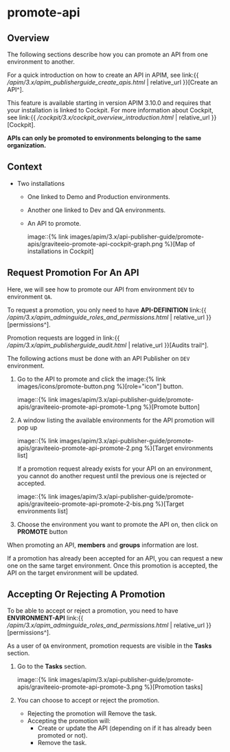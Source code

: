 # promote-api

## Overview

The following sections describe how you can promote an API from one environment to another.

For a quick introduction on how to create an API in APIM, see link:\{{ _/apim/3.x/apim\_publisherguide\_create\_apis.html_ | relative\_url \}}\[Create an API^].

This feature is available starting in version APIM 3.10.0 and requires that your installation is linked to Cockpit. For more information about Cockpit, see link:\{{ _/cockpit/3.x/cockpit\_overview\_introduction.html_ | relative\_url \}}\[Cockpit].

**APIs can only be promoted to environments belonging to the same organization.**

## Context

* Two installations
  * One linked to Demo and Production environments.
  * Another one linked to Dev and QA environments.
  *   An API to promote.

      image::\{% link images/apim/3.x/api-publisher-guide/promote-apis/graviteeio-promote-api-cockpit-graph.png %\}\[Map of installations in Cockpit]

## Request Promotion For An API

Here, we will see how to promote our API from environment `DEV` to environment `QA`.

To request a promotion, you only need to have **API-DEFINITION** link:\{{ _/apim/3.x/apim\_adminguide\_roles\_and\_permissions.html_ | relative\_url \}}\[permissions^].

Promotion requests are logged in link:\{{ _/apim/3.x/apim\_publisherguide\_audit.html_ | relative\_url \}}\[Audits trail^].

The following actions must be done with an API Publisher on `DEV` environment.

1.  Go to the API to promote and click the image:\{% link images/icons/promote-button.png %\}\[role="icon"] button.

    image::\{% link images/apim/3.x/api-publisher-guide/promote-apis/graviteeio-promote-api-promote-1.png %\}\[Promote button]
2.  A window listing the available environments for the API promotion will pop up

    image::\{% link images/apim/3.x/api-publisher-guide/promote-apis/graviteeio-promote-api-promote-2.png %\}\[Target environments list]

    If a promotion request already exists for your API on an environment, you cannot do another request until the previous one is rejected or accepted.

    image::\{% link images/apim/3.x/api-publisher-guide/promote-apis/graviteeio-promote-api-promote-2-bis.png %\}\[Target environments list]
3. Choose the environment you want to promote the API on, then click on **PROMOTE** button

When promoting an API, **members** and **groups** information are lost.

If a promotion has already been accepted for an API, you can request a new one on the same target environment. Once this promotion is accepted, the API on the target environment will be updated.

## Accepting Or Rejecting A Promotion

To be able to accept or reject a promotion, you need to have **ENVIRONMENT-API** link:\{{ _/apim/3.x/apim\_adminguide\_roles\_and\_permissions.html_ | relative\_url \}}\[permissions^].

As a user of `QA` environment, promotion requests are visible in the **Tasks** section.

1.  Go to the **Tasks** section.

    image::\{% link images/apim/3.x/api-publisher-guide/promote-apis/graviteeio-promote-api-promote-3.png %\}\[Promotion tasks]
2. You can choose to accept or reject the promotion.
   * Rejecting the promotion will Remove the task.
   * Accepting the promotion will:
     * Create or update the API (depending on if it has already been promoted or not).
     * Remove the task.
